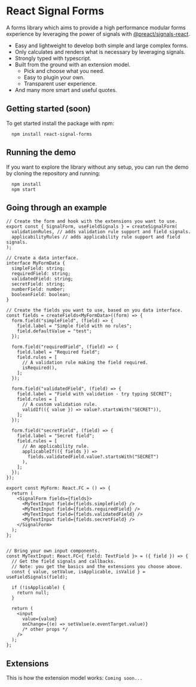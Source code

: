 # React Signal Forms

A forms library which aims to provide a high performance modular forms experience by leveraging the power of signals with [@preact/signals-react](https://github.com/preactjs/signals).

- Easy and lightweight to develop both simple and large complex forms.
- Only calculates and renders what is necessary by leveraging signals.
- Strongly typed with typescript.
- Built from the ground with an extension model.
  - Pick and choose what you need.
  - Easy to plugin your own.
  - Transparent user experience.
- And many more smart and useful quotes.

## Getting started (soon)

To get started install the package with npm:

```
  npm install react-signal-forms
```

## Running the demo

If you want to explore the library without any setup, you can run the demo by cloning the repository and running:

```
  npm install
  npm start
```

## Going through an example

<!-- prettier-ignore-start -->
```tsx
// Create the form and hook with the extensions you want to use.
export const { SignalForm, useFieldSignals } = createSignalForm(
  validationRules, // adds validation rule support and field signals.
  applicabilityRules // adds applicability rule support and field signals.
);

// Create a data interface.
interface MyFormData {
  simpleField: string;
  requiredField: string;
  validatedField: string;
  secretField: string;
  numberField: number;
  booleanField: boolean;
}

// Create the fields you want to use, based on you data interface.
const fields = createFields<MyFormData>((form) => {
  form.field("simpleField", (field) => {
    field.label = "Simple field with no rules";
    field.defaultValue = "test";
  });

  form.field("requiredField", (field) => {
    field.label = "Required field";
    field.rules = [
      // A validation rule making the field required.
      isRequired(),
    ];
  });

  form.field("validatedField", (field) => {
    field.label = "Field with validation - try typing SECRET";
    field.rules = [
      // A custom validation rule.
      validIf(({ value }) => value?.startsWith("SECRET")),
    ];
  });

  form.field("secretField", (field) => {
    field.label = "Secret field";
    field.rules = [
      // An applicability rule.
      applicableIf(({ fields }) =>
        fields.validatedField.value?.startsWith("SECRET")
      ),
    ];
  });
});

export const MyForm: React.FC = () => {
  return (
    <SignalForm fields={fields}>
      <MyTextInput field={fields.simpleField} />
      <MyTextInput field={fields.requiredField} />
      <MyTextInput field={fields.validatedField} />
      <MyTextInput field={fields.secretField} />
    </SignalForm>
  );
};


// Bring your own input components.
const MyTextInput: React.FC<{ field: TextField }> = ({ field }) => {
  // Get the field signals and callbacks.
  // Note: you get the basics and the extensions you choose above.
  const { value, setValue, isApplicable, isValid } = useFieldSignals(field);

  if (!isApplicable) {
    return null;
  }

  return (
    <input
      value={value}
      onChange={(e) => setValue(e.eventTarget.value)}
      /* other props */
    />
  );
};
```
<!-- prettier-ignore-end -->

## Extensions

This is how the extension model works: `Coming soon...`
